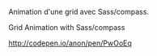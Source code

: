 Animation d'une grid avec Sass/compass.

Grid Animation with Sass/compass

http://codepen.io/anon/pen/PwOoEq
